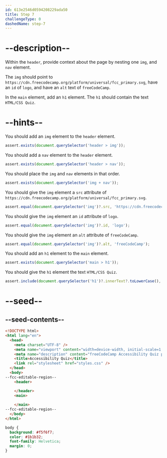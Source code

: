 ```yaml
---
id: 613e2546d0594208229ada50
title: Step 7
challengeType: 0
dashedName: step-7
---
```


# --description--

Within the `header`, provide context about the page by nesting one `img`, and `nav` element.

The `img` should point to `https://cdn.freecodecamp.org/platform/universal/fcc_primary.svg`, have an `id` of `logo`, and have an `alt` text of `freeCodeCamp`.

In the `main` element, add an `h1` element. The `h1` should contain the text `HTML/CSS Quiz`.

# --hints--

You should add an `img` element to the `header` element.

```js
assert.exists(document.querySelector('header > img'));
```

You should add a `nav` element to the `header` element.

```js
assert.exists(document.querySelector('header > nav'));
```

You should place the `img` and `nav` elements in that order.

```js
assert.exists(document.querySelector('img + nav'));
```

You should give the `img` element a `src` attribute of `https://cdn.freecodecamp.org/platform/universal/fcc_primary.svg`.

```js
assert.equal(document.querySelector('img')?.src, 'https://cdn.freecodecamp.org/platform/universal/fcc_primary.svg');
```

You should give the `img` element an `id` attribute of `logo`.

```js
assert.equal(document.querySelector('img')?.id, 'logo');
```

You should give the `img` element an `alt` attribute of `freeCodeCamp`.

```js
assert.equal(document.querySelector('img')?.alt, 'freeCodeCamp');
```

You should add an `h1` element to the `main` element.

```js
assert.exists(document.querySelector('main > h1'));
```

You should give the `h1` element the text `HTML/CSS Quiz`.

```js
assert.include(document.querySelector('h1')?.innerText?.toLowerCase(), 'html/css quiz');
```

# --seed--

## --seed-contents--

```html
<!DOCTYPE html>
<html lang="en">
  <head>
    <meta charset="UTF-8" />
    <meta name="viewport" content="width=device-width, initial-scale=1.0" />
    <meta name="description" content="freeCodeCamp Accessibility Quiz practice project" />
    <title>Accessibility Quiz</title>
    <link rel="stylesheet" href="styles.css" />
  </head>
  <body>
--fcc-editable-region--
    <header>

    </header>
    <main>
      
    </main>
--fcc-editable-region--
  </body>
</html>

```

```css
body {
  background: #f5f6f7;
  color: #1b1b32;
  font-family: Helvetica;
  margin: 0;
}
```

